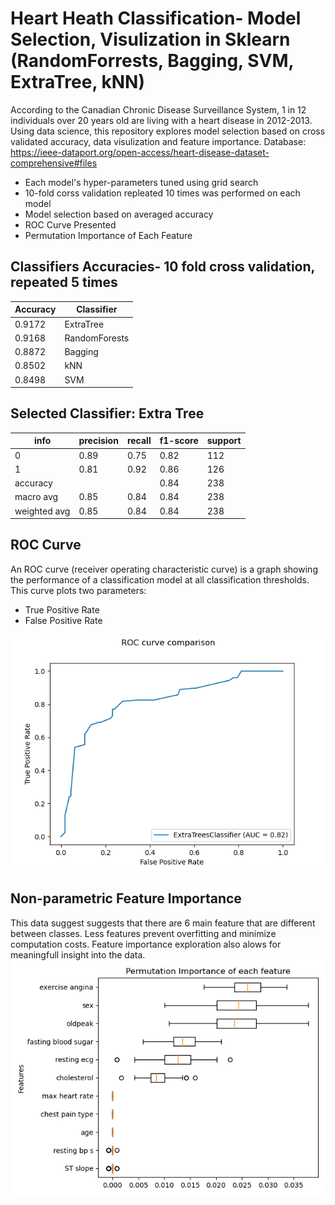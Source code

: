 # Heart Heath Classification- Model Selection, Visulization in Sklearn (RandomForrests, Bagging, SVM, ExtraTree, kNN)

According to the Canadian Chronic Disease Surveillance System, 1 in 12 individuals over 20 years old are living with a heart disease in 2012-2013. Using data science, this repository explores model selection based on cross validated accuracy, data visulization and feature importance.
Database: https://ieee-dataport.org/open-access/heart-disease-dataset-comprehensive#files

- Each model's hyper-parameters tuned using grid search
- 10-fold corss validation repleated 10 times was performed on each model 
- Model selection based on averaged accuracy
- ROC Curve Presented
- Permutation Importance of Each Feature

## Classifiers Accuracies- 10 fold cross validation, repeated 5 times

Accuracy | Classifier
------------ | -------------
0.9172 | ExtraTree
0.9168 | RandomForests
0.8872 | Bagging
0.8502 | kNN
0.8498 | SVM


## Selected Classifier: Extra Tree 
info   | precision   | recall | f1-score  | support
------- | ----------- |-------------- | ---------- | ----------
0   |    0.89  |    0.75   |   0.82   |    112
1   |    0.81   |   0.92    |  0.86   |    126
accuracy   |           |            | 0.84    |   238
macro avg    |   0.85    |  0.84   |   0.84    |   238
weighted avg    |   0.85    |  0.84   |   0.84   |    238


## ROC Curve
An ROC curve (receiver operating characteristic curve) is a graph showing the performance of a classification model at all classification thresholds. 
This curve plots two parameters:
- True Positive Rate
- False Positive Rate

![Alt Text](https://github.com/Hornerca/Heart-Health-Classification/blob/main/ROC.png)

## Non-parametric Feature Importance
This data suggest suggests that there are 6 main feature that are different between classes. Less features prevent overfitting and minimize computation costs. Feature importance exploration also alows for meaningfull insight into the data. 
![Alt Text](https://github.com/Hornerca/Heart-Health-Classification/blob/main/Permutation%20Feature%20Importance.png)
